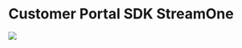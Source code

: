 # Customer Portal SDK StreamOne
<a href="https://azuredeploy.net/" target="_blank">
    <img src="http://azuredeploy.net/deploybutton.png"/>
</a>


